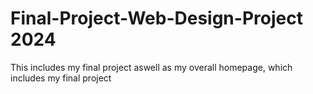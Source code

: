 # Final-Project-Web-Design-Project 2024
 This includes my final project aswell as my overall homepage, which includes my final project
